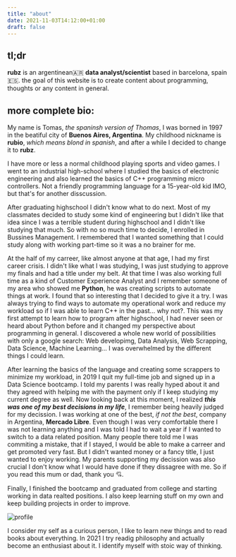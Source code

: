 ```yaml
---
title: "about"
date: 2021-11-03T14:12:00+01:00
draft: false
---
```


## tl;dr

**rubz**  is an argentinean🇦🇷 **data analyst/scientist** based in barcelona, spain🇪🇸. the goal of this website is to create content about programming, thoughts or any content in general.

## more complete bio:


My name is Tomas, *the spaninsh version of Thomas*,  I was borned in 1997 in the beatiful city of **Buenos Aires, Argentina**. My childhood nickname is **rubio**, *which means blond in spanish*, and after a while I decided to change it to **rubz**.

I have more or less a normal childhood playing sports and video games. I went to an industrial high-school where I studied the basics of electronic engineering and also learned the basics of C++ programming micro controllers. Not a friendly programming language for a 15-year-old kid IMO, but that's for another disscussion.

After graduating highschool I didn't know what to do next. Most of my classmates decided to study some kind of engineering but I didn't like that idea since I was a terrible student during highschool and I didn't like studying that much. So with no so much time to decide, I enrolled in Bussines Management. I remembered that I wanted something that I could study along with working part-time so it was a no brainer for me.

At the half of my carreer, like almost anyone at that age, I had my first career crisis. I didn't like what I was studying, I was just studying to approve my finals and had a title under my belt. At that time I was also working full time as a kind of Customer Experience Analyst and I remember someone of my area who showed me **Python**, he was creating scripts to automate things at work. I found that so interesting that I decided to give it a try. I was always trying to find ways to automate my operational work and reduce my workload so if I was able to learn C++ in the past... why not?. This was my first attempt to learn how to program after highschool, I had never seen or heard about Python before and it changed my perspective about programming in general. I discovered a whole new world of possibilities with only a google search: Web developimg, Data Analysis, Web Scrapping, Data Science, Machine Learning... I was overwhelmed by the different things I could learn. 

After learning the basics of the language and creating some scrappers to minimize my workload, in 2019 I quit my full-time job and signed up in a Data Science bootcamp. I told my parents I was really hyped about it and they agreed with helping me with the payment only if I keep studying my current degree as well. Now looking back at this moment, I realized ***this was one of my best decisions in my life***, I remember being heavily judged for my decission. I was working at one of the best, *if not the best*, company in Argentina, **Mercado Libre**. Even though I was very comfortable there I was not learning anything and I was told I had to wait a year if I wanted to switch to a data related position. Many people there told me I was commiting a mistake, that if I stayed, I would be able to make a carreer and get promoted very fast. But I didn't wanted money or a fancy  title, I just wanted to enjoy working. My parents supporting my decission was also crucial I don't know what I would have done if they dissagree with me. So if you read this mum or dad, thank you 💘. 


Finally, I finished the bootcamp and graduated from college and starting working in data realted positions. I also keep learning stuff on my own and keep building projects in order to improve.



![profile](https://i.imgur.com/bpb9Lpy.jpg)

I consider my self as a curious person, I like to learn new things and to read books about everything. In 2021 I try readig philosophy and actually become an enthusiast about it. I identify myself with stoic way of thinking.




